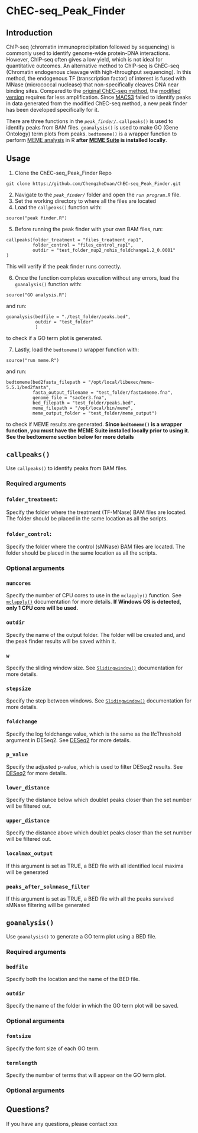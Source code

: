 # ChEC-seq_Peak_Finder
## Introduction
ChIP-seq (chromatin immunoprecipitation followed by sequencing) is commonly used to identify genome-wide protein-DNA interactions. However, ChIP-seq often gives a low yield, which is not ideal for quantitative outcomes. An alternative method to ChIP-seq is ChEC-seq (Chromatin endogenous cleavage with high-throughput sequencing). In this method, the endogenous TF (transcription factor) of interest is fused with MNase (micrococcal nuclease) that non-specifically cleaves DNA near binding sites. Compared to the [original ChEC-seq method](https://www.nature.com/articles/ncomms9733), the [modified version](https://sites.northwestern.edu/bricknerlab/) requires far less amplification. Since [MACS3](https://github.com/macs3-project/MACS/tree/master#introduction) failed to identify peaks in data generated from the modified ChEC-seq method, a new peak finder has been developed specifically for it.

There are three functions in the *`peak_finder/`*. `callpeaks()` is used to identify peaks from BAM files. `goanalysis()` is used to make GO (Gene Ontology) term plots from peaks. `bedtomeme()` is a wrapper function to perform [MEME analysis](https://meme-suite.org/meme/tools/meme) in R **after [MEME Suite](https://meme-suite.org/meme/doc/download.html) is installed locally**.  
## Usage
1. Clone the ChEC-seq_Peak_Finder Repo
```
git clone https://github.com/ChengzheDuan/ChEC-seq_Peak_Finder.git
```
2. Navigate to the *`peak_finder/`* folder and open the *`run program.R`* file.
3. Set the working directory to where all the files are located
4. Load the `callpeaks()` function with:
```
source("peak finder.R")
```
5. Before running the peak finder with your own BAM files, run:
```
callpeaks(folder_treatment = "files_treatment_rap1",
          folder_control = "files_control_rap1",
          outdir = "test_folder_nup2_nohis_foldchange1.2_0.0001"
)
```
This will verify if the peak finder runs correctly.

6. Once the function completes execution without any errors, load the `goanalysis()` function with:
```
source("GO analysis.R")
```
and run:
```
goanalysis(bedfile = "./test_folder/peaks.bed",
           outdir = "test_folder"
           )
```
to check if a GO term plot is generated.

7. Lastly, load the `bedtomeme()` wrapper function with:
```
source("run meme.R")
```
and run:
```
bedtomeme(bed2fasta_filepath = "/opt/local/libexec/meme-5.5.1/bed2fasta",
          fasta_output_filename = "test_folder/fasta4meme.fna",
          genome_file = "sacCer3.fna",
          bed_filepath = "test_folder/peaks.bed",
          meme_filepath = "/opt/local/bin/meme",
          meme_output_folder = "test_folder/meme_output")
```
to check if MEME results are generated. **Since `bedtomeme()` is a wrapper function, you must have the MEME Suite installed locally prior to using it. See the bedtomeme section below for more details**
## `callpeaks()`
Use `callpeaks()` to identify peaks from BAM files. 
### Required arguments

### `folder_treatment`:
Specify the folder where the treatment (TF-MNase) BAM files are located. The folder should be placed in the same location as all the scripts.

### `folder_control`:
Specify the folder where the control (sMNase) BAM files are located. The folder should be placed in the same location as all the scripts.

### Optional arguments

### `numcores`
Specify the number of CPU cores to use in the `mclapply()` function. See [`mclapply()`](https://www.rdocumentation.org/packages/parallel/versions/3.4.0/topics/mclapply) documentation for more details. **If Windows OS is detected, only 1 CPU core will be used.**

### `outdir`
Specify the name of the output folder. The folder will be created and, and the peak finder results will be saved within it.

### `w`
Specify the sliding window size. See [`Slidingwindow()`](https://rdrr.io/github/coleoguy/evobir/man/SlidingWindow.html) documentation for more details.

### `stepsize`
Specify the step between windows. See [`Slidingwindow()`](https://rdrr.io/github/coleoguy/evobir/man/SlidingWindow.html) documentation for more details.

### `foldchange`
Specify the log foldchange value, which is the same as the lfcThreshold argument in DESeq2. See [DESeq2](https://bioconductor.org/packages/release/bioc/vignettes/DESeq2/inst/doc/DESeq2.html) for more details.

### `p_value`
Specify the adjusted p-value, which is used to filter DESeq2 results. See [DESeq2](https://bioconductor.org/packages/release/bioc/vignettes/DESeq2/inst/doc/DESeq2.html) for more details.

### `lower_distance`
Specify the distance below which doublet peaks closer than the set number will be filtered out.

### `upper_distance`
Specify the distance above which doublet peaks closer than the set number will be filtered out.

### `localmax_output`
If this argument is set as TRUE, a BED file with all identified local maxima will be generated

### `peaks_after_solmnase_filter`
If this argument is set as TRUE, a BED file with all the peaks survived sMNase filtering will be generated

## `goanalysis()`
Use `goanalysis()` to generate a GO term plot using a BED file.

### Required arguments

### `bedfile`
Specify both the location and the name of the BED file.

### `outdir`
Specify the name of the folder in which the GO term plot will be saved.

### Optional arguments

### `fontsize`
Specify the font size of each GO term.

### `termlength`
Specify the number of terms that will appear on the GO term plot.

### Optional arguments

## Questions?
If you have any questions, please contact xxx
